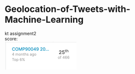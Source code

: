 # Geolocation-of-Tweets-with-Machine-Learning
kt assignment2  
score:  
![image](https://github.com/gjogjreiogjwer/Geolocation-of-Tweets-with-Machine-Learning/blob/master/score.png)
